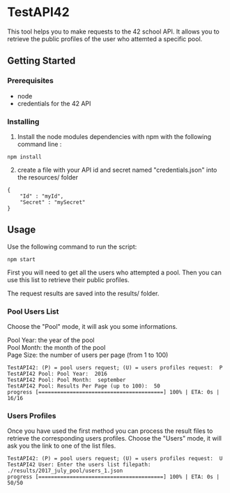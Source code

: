 # TestAPI42

This tool helps you to make requests to the 42 school API.
It allows you to retrieve the public profiles of the user who attemted a specific pool.

## Getting Started

### Prerequisites

- node
- credentials for the 42 API

### Installing

1. Install the node modules dependencies with npm with the following command line :

```
npm install
```

2. create a file with your API id and secret named "credentials.json" into the resources/ folder

```
{
    "Id" : "myId",
    "Secret" : "mySecret"
}
```

## Usage

Use the following command to run the script:

```
npm start
```

First you will need to get all the users who attempted a pool. Then you can use this list to retrieve their public profiles.

The request results are saved into the results/ folder.

### Pool Users List

Choose the "Pool" mode, it will ask you some informations.

Pool Year: the year of the pool  
Pool Month: the month of the pool  
Page Size: the number of users per page (from 1 to 100)

```
TestAPI42: (P) = pool users request; (U) = users profiles request:  P
TestAPI42 Pool: Pool Year:  2016
TestAPI42 Pool: Pool Month:  september
TestAPI42 Pool: Results Per Page (up to 100):  50
progress [========================================] 100% | ETA: 0s | 16/16
```

### Users Profiles

Once you have used the first method you can process the result files to retrieve the corresponding users profiles.
Choose the "Users" mode, it will ask you the link to one of the list files.

```
TestAPI42: (P) = pool users request; (U) = users profiles request:  U
TestAPI42 User: Enter the users list filepath:  ./results/2017_july_pool/users_1.json
progress [========================================] 100% | ETA: 0s | 50/50
```
